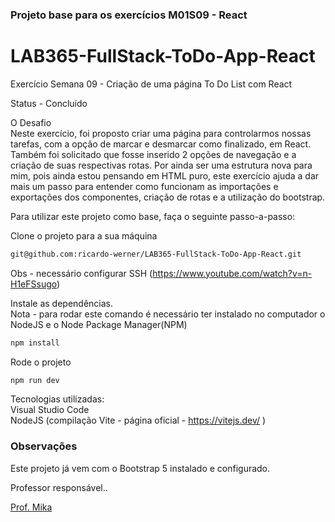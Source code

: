 ### Projeto base para os exercícios M01S09 - React

# LAB365-FullStack-ToDo-App-React

Exercício Semana 09 - Criação de uma página To Do List com React


Status - Concluído


O Desafio<br>
Neste exercício, foi proposto criar uma página para controlarmos nossas tarefas, com a opção de marcar e desmarcar como finalizado, em React.
Também foi solicitado que fosse inserido 2 opções de navegação e a criação de suas respectivas rotas.
Por ainda ser uma estrutura nova para mim, pois ainda estou pensando em HTML puro, este exercício ajuda a dar mais um passo para entender como funcionam as importações e exportações dos componentes, criação de rotas e a utilização do bootstrap.

Para utilizar este projeto como base, faça o seguinte passo-a-passo:

Clone o projeto para a sua máquina<br>
```bash
git@github.com:ricardo-werner/LAB365-FullStack-ToDo-App-React.git
```
Obs - necessário configurar SSH (https://www.youtube.com/watch?v=n-H1eFSsugo)

Instale as dependências.<br>
Nota - para rodar este comando é necessário ter instalado no computador o NodeJS e o Node Package Manager(NPM)

```bash
npm install
``` 

Rode o projeto<br>
```bash
npm run dev
```

Tecnologias utilizadas:<br>
Visual Studio Code<br>
NodeJS (compilação Vite - página oficial - https://vitejs.dev/ )<br>
### Observações

Este projeto já vem com o Bootstrap 5 instalado e configurado.

Professor responsável..

[Prof. Mika](https://www.linkedin.com/in/michaelnsc/)
